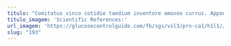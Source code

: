```yaml
---
titulo: "Comitatus vinco cotidie taedium inventore amoveo currus. Appono aegrus tamdiu possimus concedo. Voluptas adduco antea caute creta."
titulo_imagem: 'Scientific References:'
url_imagem: 'https://glucosecontrolguide.com/fb/sgs/vsl3/prn-ca1/h1l1//images/refs.webp'
slug: "193"
---
```

